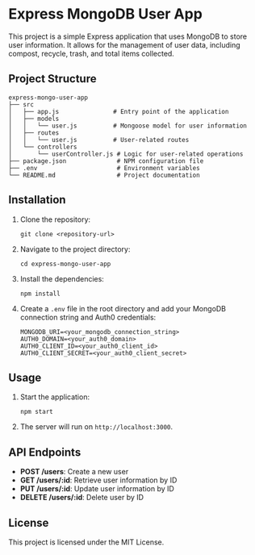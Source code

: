 # Express MongoDB User App

This project is a simple Express application that uses MongoDB to store user information. It allows for the management of user data, including compost, recycle, trash, and total items collected.

## Project Structure

```
express-mongo-user-app
├── src
│   ├── app.js               # Entry point of the application
│   ├── models
│   │   └── user.js          # Mongoose model for user information
│   ├── routes
│   │   └── user.js          # User-related routes
│   └── controllers
│       └── userController.js # Logic for user-related operations
├── package.json              # NPM configuration file
├── .env                      # Environment variables
└── README.md                 # Project documentation
```

## Installation

1. Clone the repository:
   ```
   git clone <repository-url>
   ```

2. Navigate to the project directory:
   ```
   cd express-mongo-user-app
   ```

3. Install the dependencies:
   ```
   npm install
   ```

4. Create a `.env` file in the root directory and add your MongoDB connection string and Auth0 credentials:
   ```
   MONGODB_URI=<your_mongodb_connection_string>
   AUTH0_DOMAIN=<your_auth0_domain>
   AUTH0_CLIENT_ID=<your_auth0_client_id>
   AUTH0_CLIENT_SECRET=<your_auth0_client_secret>
   ```

## Usage

1. Start the application:
   ```
   npm start
   ```

2. The server will run on `http://localhost:3000`.

## API Endpoints

- **POST /users**: Create a new user
- **GET /users/:id**: Retrieve user information by ID
- **PUT /users/:id**: Update user information by ID
- **DELETE /users/:id**: Delete user by ID

## License

This project is licensed under the MIT License.